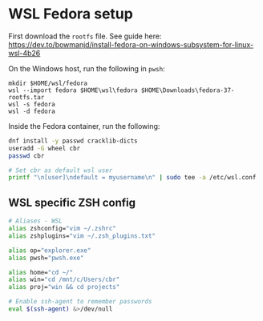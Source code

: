 # WSL Fedora setup
First download the `rootfs` file. See guide here: https://dev.to/bowmanjd/install-fedora-on-windows-subsystem-for-linux-wsl-4b26

On the Windows host, run the following in `pwsh`:
```pwsh
mkdir $HOME/wsl/fedora
wsl --import fedora $HOME\wsl\fedora $HOME\Downloads\fedora-37-rootfs.tar
wsl -s fedora
wsl -d fedora
```

Inside the Fedora container, run the following:
```sh
dnf install -y passwd cracklib-dicts
useradd -G wheel cbr
passwd cbr

# Set cbr as default wsl user
printf "\n[user]\ndefault = myusername\n" | sudo tee -a /etc/wsl.conf
```

## WSL specific ZSH config
```zsh
# Aliases - WSL
alias zshconfig="vim ~/.zshrc"
alias zshplugins="vim ~/.zsh_plugins.txt"

alias op="explorer.exe"
alias pwsh="pwsh.exe"

alias home="cd ~/"
alias win="cd /mnt/c/Users/cbr"
alias proj="win && cd projects"

# Enable ssh-agent to remember passwords
eval $(ssh-agent) &>/dev/null
```
